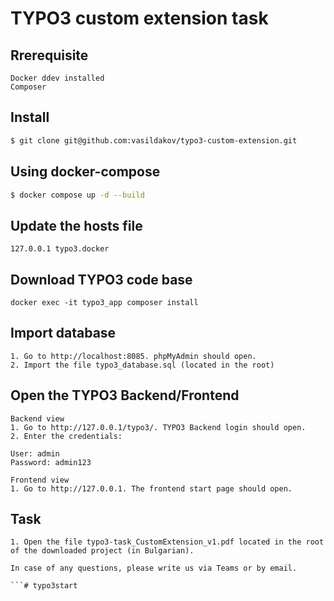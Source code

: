 # TYPO3 custom extension task

## Rrerequisite
```
Docker ddev installed
Composer
```

## Install

```bash
$ git clone git@github.com:vasildakov/typo3-custom-extension.git
```

## Using docker-compose

```bash
$ docker compose up -d --build
```

## Update the hosts file 
``` 
127.0.0.1 typo3.docker
```

## Download TYPO3 code base
``` 
docker exec -it typo3_app composer install
```

## Import database
``` 
1. Go to http://localhost:8085. phpMyAdmin should open.
2. Import the file typo3_database.sql (located in the root)
``` 

## Open the TYPO3 Backend/Frontend
``` 
Backend view
1. Go to http://127.0.0.1/typo3/. TYPO3 Backend login should open.
2. Enter the credentials:

User: admin
Password: admin123

Frontend view
1. Go to http://127.0.0.1. The frontend start page should open.

```
## Task
``` 
1. Open the file typo3-task_CustomExtension_v1.pdf located in the root of the downloaded project (in Bulgarian).

In case of any questions, please write us via Teams or by email.

```# typo3start
